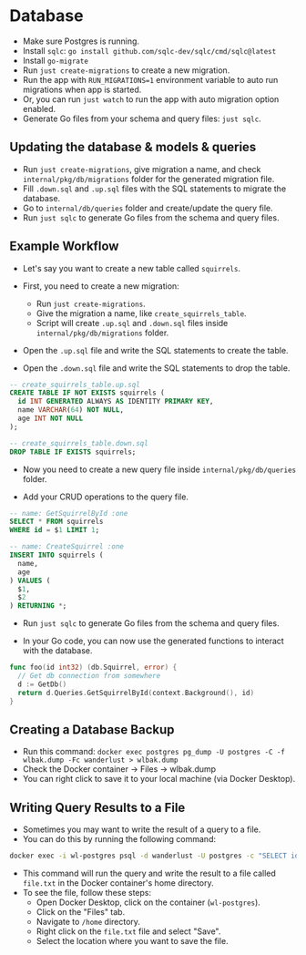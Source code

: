 # Database

- Make sure Postgres is running.
- Install `sqlc`: `go install github.com/sqlc-dev/sqlc/cmd/sqlc@latest`
- Install `go-migrate`
- Run `just create-migrations` to create a new migration.
- Run the app with `RUN_MIGRATIONS=1` environment variable to auto run migrations when app is started.
- Or, you can run `just watch` to run the app with auto migration option enabled.
- Generate Go files from your schema and query files: `just sqlc`.

## Updating the database & models & queries

- Run `just create-migrations`, give migration a name, and check `internal/pkg/db/migrations` folder for the generated migration file.
- Fill `.down.sql` and `.up.sql` files with the SQL statements to migrate the database.
- Go to `internal/db/queries` folder and create/update the query file.
- Run `just sqlc` to generate Go files from the schema and query files.

## Example Workflow

- Let's say you want to create a new table called `squirrels`.
- First, you need to create a new migration:

  - Run `just create-migrations`.
  - Give the migration a name, like `create_squirrels_table`.
  - Script will create `.up.sql` and `.down.sql` files inside `internal/pkg/db/migrations` folder.

- Open the `.up.sql` file and write the SQL statements to create the table.
- Open the `.down.sql` file and write the SQL statements to drop the table.

```sql
-- create_squirrels_table.up.sql
CREATE TABLE IF NOT EXISTS squirrels (
  id INT GENERATED ALWAYS AS IDENTITY PRIMARY KEY,
  name VARCHAR(64) NOT NULL,
  age INT NOT NULL
);
```

```sql
-- create_squirrels_table.down.sql
DROP TABLE IF EXISTS squirrels;
```

- Now you need to create a new query file inside `internal/pkg/db/queries` folder.

- Add your CRUD operations to the query file.

```sql
-- name: GetSquirrelById :one
SELECT * FROM squirrels
WHERE id = $1 LIMIT 1;

-- name: CreateSquirrel :one
INSERT INTO squirrels (
  name,
  age
) VALUES (
  $1,
  $2
) RETURNING *;
```

- Run `just sqlc` to generate Go files from the schema and query files.

- In your Go code, you can now use the generated functions to interact with the database.

```go
func foo(id int32) (db.Squirrel, error) {
  // Get db connection from somewhere
  d := GetDb()
  return d.Queries.GetSquirrelById(context.Background(), id)
}
```

## Creating a Database Backup

- Run this command: `docker exec postgres pg_dump -U postgres -C -f wlbak.dump -Fc wanderlust > wlbak.dump`
- Check the Docker container -> Files -> wlbak.dump
- You can right click to save it to your local machine (via Docker Desktop).

## Writing Query Results to a File

- Sometimes you may want to write the result of a query to a file.
- You can do this by running the following command:

```bash
docker exec -i wl-postgres psql -d wanderlust -U postgres -c "SELECT id FROM pois" -o /home/file.txt
```

- This command will run the query and write the result to a file called `file.txt` in the Docker container's home directory.
- To see the file, follow these steps:
  - Open Docker Desktop, click on the container (`wl-postgres`).
  - Click on the "Files" tab.
  - Navigate to `/home` directory.
  - Right click on the `file.txt` file and select "Save".
  - Select the location where you want to save the file.

